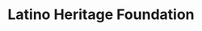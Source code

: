 ---
title: Latino Heritage Foundation
image: "/assets/img/resources/foundation.jpg"
description: HHF is a nonprofit that identifies, inspires, prepares and positions Latino leaders in the classroom, community and workforce to meet America’s priorities
categories:
  - Non for profit assitance
link: https://hispanicheritage.org/
---